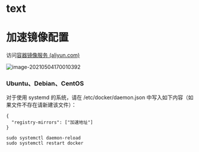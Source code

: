 # text

# 加速镜像配置

访问[容器镜像服务 (aliyun.com)](https://cr.console.aliyun.com/cn-hangzhou/instances/mirrors)

![image-20210504170010392](image-20210504170010392.png)

### Ubuntu、Debian、CentOS

对于使用 systemd 的系统，请在 /etc/docker/daemon.json 中写入如下内容（如果文件不存在请新建该文件）：

```shell
{
  "registry-mirrors": ["加速地址"]
}
```


```shell
sudo systemctl daemon-reload
sudo systemctl restart docker
```

